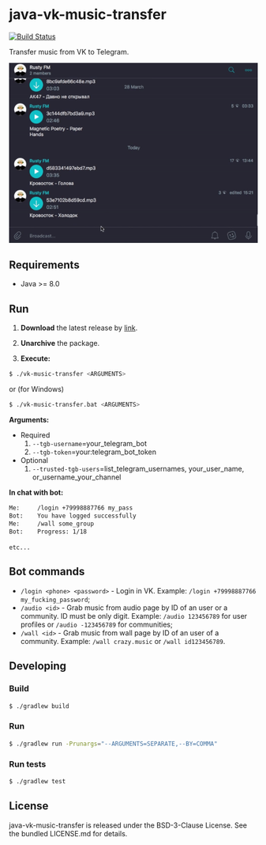 java-vk-music-transfer
======================

[![Build Status](https://travis-ci.org/bupy7/java-vk-music-transfer.svg?branch=master)](https://travis-ci.org/bupy7/java-vk-music-transfer)

Transfer music from VK to Telegram.

![java-vk-music-transfer](screenshot.gif)

Requirements
------------

- Java >= 8.0

Run
---

1. **Download** the latest release by [link](https://github.com/bupy7/java-vk-music-transfer/releases).

2. **Unarchive** the package.

3. **Execute:**

```bash
$ ./vk-music-transfer <ARGUMENTS>
```

or (for Windows)

```bash
$ ./vk-music-transfer.bat <ARGUMENTS>
```

**Arguments:**

- Required
    1. `--tgb-username`=your_telegram_bot
    2. `--tgb-token`=your:telegram_bot_token
- Optional
    1. `--trusted-tgb-users`=list_telegram_usernames, your_user_name, or_username_your_channel

**In chat with bot:**

```
Me:     /login +79998887766 my_pass
Bot:    You have logged successfully
Me:     /wall some_group
Bot:    Progress: 1/18

etc...
```

Bot commands
------------

- `/login <phone> <password>` - Login in VK. Example: `/login +79998887766 my_fucking_password`;
- `/audio <id>` - Grab music from audio page by ID of an user or a community. ID must be only digit. Example: `/audio 123456789` for user profiles or `/audio -123456789` for communities;
- `/wall <id>` - Grab music from wall page by ID of an user of a community. Example: `/wall crazy.music` or `/wall id123456789`.

Developing
----------

### Build

```bash
$ ./gradlew build
```

### Run

```bash
$ ./gradlew run -Prunargs="--ARGUMENTS=SEPARATE,--BY=COMMA"
```

### Run tests

```bash
$ ./gradlew test
```

License
-------

java-vk-music-transfer is released under the BSD-3-Clause License. See the bundled LICENSE.md for details.
